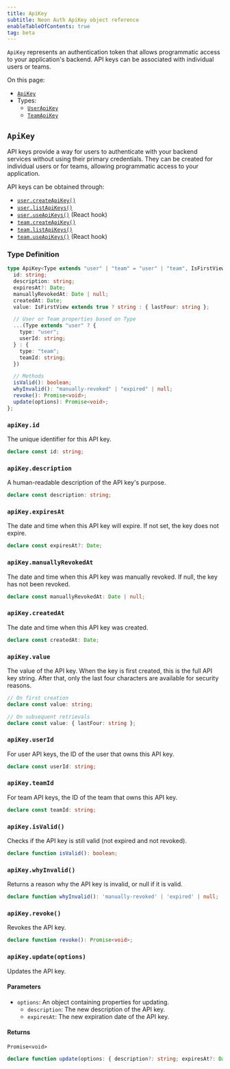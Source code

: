 ```yaml
---
title: ApiKey
subtitle: Neon Auth ApiKey object reference
enableTableOfContents: true
tag: beta
---
```


`ApiKey` represents an authentication token that allows programmatic access to your application's backend. API keys can be associated with individual users or teams.

On this page:

- [`ApiKey`](#apikey)
- Types:
  - [`UserApiKey`](#userapikey)
  - [`TeamApiKey`](#teamapikey)

## `ApiKey`

API keys provide a way for users to authenticate with your backend services without using their primary credentials. They can be created for individual users or for teams, allowing programmatic access to your application.

API keys can be obtained through:

- [`user.createApiKey()`](/docs/neon-auth/sdk/nextjs/types/user#currentusercreateapikeyoptions)
- [`user.listApiKeys()`](/docs/neon-auth/sdk/nextjs/types/user#currentuserlistapikeys)
- [`user.useApiKeys()`](/docs/neon-auth/sdk/nextjs/types/user#currentuseruseapikeys) (React hook)
- [`team.createApiKey()`](/docs/neon-auth/sdk/nextjs/types/team#teamcreateapikeyoptions)
- [`team.listApiKeys()`](/docs/neon-auth/sdk/nextjs/types/team#teamlistapikeys)
- [`team.useApiKeys()`](/docs/neon-auth/sdk/nextjs/types/team#teamuseapikeys) (React hook)

### Type Definition

```typescript
type ApiKey<Type extends "user" | "team" = "user" | "team", IsFirstView extends boolean = false> = {
  id: string;
  description: string;
  expiresAt?: Date;
  manuallyRevokedAt: Date | null;
  createdAt: Date;
  value: IsFirstView extends true ? string : { lastFour: string };

  // User or Team properties based on Type
  ...(Type extends "user" ? {
    type: "user";
    userId: string;
  } : {
    type: "team";
    teamId: string;
  })

  // Methods
  isValid(): boolean;
  whyInvalid(): "manually-revoked" | "expired" | null;
  revoke(): Promise<void>;
  update(options): Promise<void>;
};
```

### `apiKey.id`

The unique identifier for this API key.

```typescript
declare const id: string;
```

### `apiKey.description`

A human-readable description of the API key's purpose.

```typescript
declare const description: string;
```

### `apiKey.expiresAt`

The date and time when this API key will expire. If not set, the key does not expire.

```typescript
declare const expiresAt?: Date;
```

### `apiKey.manuallyRevokedAt`

The date and time when this API key was manually revoked. If null, the key has not been revoked.

```typescript
declare const manuallyRevokedAt: Date | null;
```

### `apiKey.createdAt`

The date and time when this API key was created.

```typescript
declare const createdAt: Date;
```

### `apiKey.value`

The value of the API key. When the key is first created, this is the full API key string. After that, only the last four characters are available for security reasons.

```typescript
// On first creation
declare const value: string;

// On subsequent retrievals
declare const value: { lastFour: string };
```

### `apiKey.userId`

For user API keys, the ID of the user that owns this API key.

```typescript
declare const userId: string;
```

### `apiKey.teamId`

For team API keys, the ID of the team that owns this API key.

```typescript
declare const teamId: string;
```

### `apiKey.isValid()`

Checks if the API key is still valid (not expired and not revoked).

```typescript
declare function isValid(): boolean;
```

### `apiKey.whyInvalid()`

Returns a reason why the API key is invalid, or null if it is valid.

```typescript
declare function whyInvalid(): 'manually-revoked' | 'expired' | null;
```

### `apiKey.revoke()`

Revokes the API key.

```typescript
declare function revoke(): Promise<void>;
```

### `apiKey.update(options)`

Updates the API key.

#### Parameters

- `options`: An object containing properties for updating.
  - `description`: The new description of the API key.
  - `expiresAt`: The new expiration date of the API key.

#### Returns

`Promise<void>`

```typescript
declare function update(options: { description?: string; expiresAt?: Date }): Promise<void>;
```

